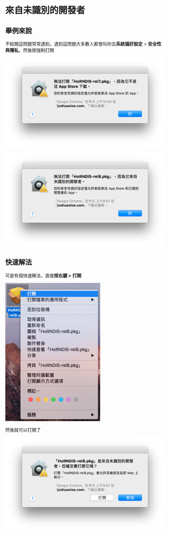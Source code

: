 # 來自未識別的開發者

## 舉例來說

不給開這問題常常遇到，遇到這問題大多數人都會叫你去**系統偏好設定** &gt; **安全性與隱私**，然後按強制打開

![](../.gitbook/assets/unauth_4.png)

![](../.gitbook/assets/unauth_1.png)

## 快速解法

可是有個快速解法，直接**按右鍵 &gt; 打開**

![](../.gitbook/assets/unauth_2.png)

  
然後就可以打開了

![](../.gitbook/assets/unauth_3.png)

